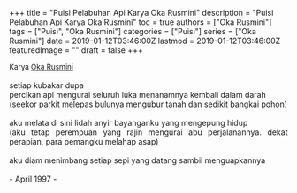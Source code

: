 +++
title = "Puisi Pelabuhan Api Karya Oka Rusmini"
description = "Puisi Pelabuhan Api Karya Oka Rusmini"
toc = true
authors = ["Oka Rusmini"]
tags = ["Puisi", "Oka Rusmini"]
categories = ["Puisi"]
series = ["Oka Rusmini"]
date = 2019-01-12T03:46:00Z
lastmod = 2019-01-12T03:46:00Z
featuredImage = ""
draft = false
+++

<div style="text-align: justify;">
<div style="font-size: small;">Karya <a href="/authors/oka-rusmini/" target="_blank">Oka Rusmini</a></div><br />
setiap kubakar dupa<br />percikan api mengurai seluruh luka menanamnya kembali dalam darah<br />(seekor parkit melepas bulunya mengubur tanah dan sedikit bangkai pohon)<br /><br />aku melata di sini lidah anyir bayanganku yang mengepung hidup<br />(aku tetap perempuan yang rajin mengurai abu perjalanannya. dekat perapian, para pemangku melahap asap)<br /><br />aku diam menimbang setiap sepi yang datang sambil menguapkannya<br /><br />- April 1997 -</div>
